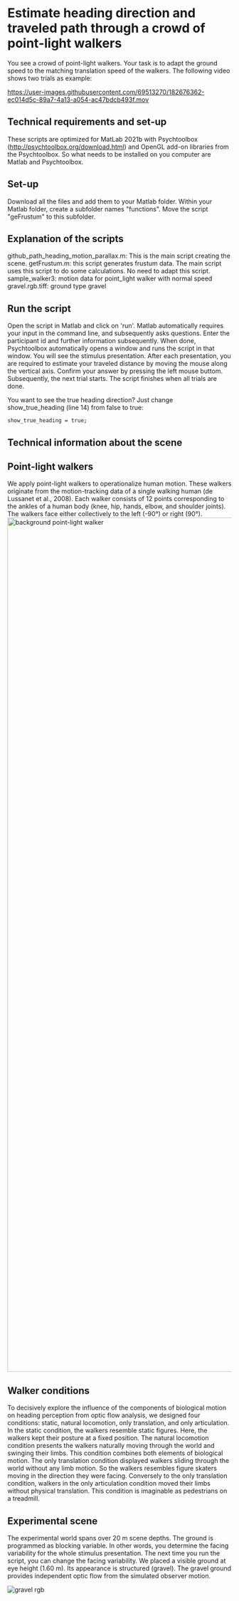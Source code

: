 # Estimate heading direction and traveled path through a crowd of point-light walkers
You see a crowd of point-light walkers. Your task is to adapt the ground speed to the matching translation speed of the walkers. The following video shows two trials as example:



https://user-images.githubusercontent.com/69513270/182676362-ec014d5c-89a7-4a13-a054-ac47bdcb493f.mov


## Technical requirements and set-up
These scripts are optimized for MatLab 2021b with Psychtoolbox (http://psychtoolbox.org/download.html) and OpenGL add-on libraries from the Psychtoolbox. So what needs to be installed on you computer are Matlab and Psychtoolbox.

## Set-up
Download all the files and add them to your Matlab folder. Within your Matlab folder, create a subfolder names "functions". Move the script "geFrustum" to this subfolder.

## Explanation of the scripts
github_path_heading_motion_parallax.m: This is the main script creating the scene.
getFrustum.m: this script generates frustum data. The main script uses this script to do some calculations. No need to adapt this script.
sample_walker3: motion data for point_light walker with normal speed
gravel.rgb.tiff: ground type gravel

## Run the script
Open the script in Matlab and click on 'run'. Matlab automatically requires your input in the command line, and subsequently asks questions. Enter the participant id and further information subsequently. When done, Psychtoolbox automatically opens a window and runs the script in that window. You will see the stimulus presentation. After each presentation, you are required to estimate your traveled distance by moving the mouse along the vertical axis. Confirm your answer by pressing the left mouse buttom. Subsequently, the next trial starts. The script finishes when all trials are done.

You want to see the true heading direction? Just change show_true_heading (line 14) from false to true: 
```
show_true_heading = true;
```


## Technical information about the scene
## Point-light walkers
We apply point-light walkers to operationalize human motion. These walkers originate from the motion-tracking data of a single walking human (de Lussanet et al., 2008). Each walker consists of 12 points corresponding to the ankles of a human body (knee, hip, hands, elbow, and shoulder joints). The walkers face either collectively to the left (-90°) or right (90°). 
<img width="1920" alt="background point-light walker" src="https://user-images.githubusercontent.com/69513270/182681394-1415a3ad-903e-425a-b893-b4c4a8e6fd18.png">



## Walker conditions
To decisively explore the influence of the components of biological motion on heading perception from optic flow analysis, we designed four conditions: static, natural locomotion, only translation, and only articulation.
In the static condition, the walkers resemble static figures. Here, the walkers kept their posture at a fixed position. The natural locomotion condition presents the walkers naturally moving through the world and swinging their limbs. This condition combines both elements of biological motion. The only translation condition displayed walkers sliding through the world without any limb motion. So the walkers resembles figure skaters moving in the direction they were facing. Conversely to the only translation condition, walkers in the only articulation condition moved their limbs without physical translation. This condition is imaginable as pedestrians on a treadmill. 

## Experimental scene
The experimental world spans over 20 m scene depths. The ground is programmed as blocking variable. In other words, you determine the facing variability for the whole stimulus presentation. The next time you run the script, you can change the facing variability. We placed a visible ground at eye height (1.60 m). Its appearance is structured (gravel). The gravel ground provides independent optic flow from the simulated observer motion. 

![gravel rgb](https://user-images.githubusercontent.com/69513270/182678034-d495fd3d-2364-400d-b5b4-5abbb912ed0a.png)

